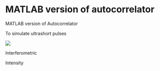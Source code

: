 # MATLAB version of autocorrelator
MATLAB version of Autocorrelator

To simulate ultrashort pulses

<img src="https://user-images.githubusercontent.com/30459885/43121576-3c1e4992-8eec-11e8-9232-0277f399eacf.png">

Interferometric

Intensity
